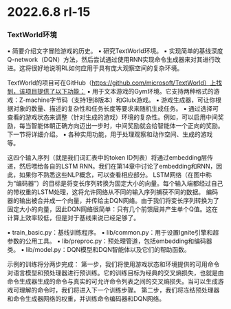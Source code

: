 # 2022.6.8 rl-15

### TextWorld环境

▪  简要介绍文字冒险游戏的历史。
▪  研究TextWorld环境。
▪  实现简单的基线深度Q-network（DQN）方法，然后尝试通过使用RNN实现命令生成器来对其进行改进。这将很好地说明RL如何应用于具有庞大观察空间的复杂环境。

TextWorld的项目可在GitHub（https://github.com/microsoft/TextWorld）上找到，该项目提供了以下功能：
▪  用于文本游戏的Gym环境。它支持两种格式的游戏：Z-machine字节码（支持1到8版本）和Glulx游戏。
▪  游戏生成器，可让你根据对象的数量、描述的复杂性和任务长度等要求来随机生成任务。
▪  通过选择可查看的游戏状态来调整（针对生成的游戏）环境的复杂性。例如，可以启用中间奖励，每当智能体朝正确方向迈出一步时，中间奖励就会给智能体一个正向的奖励。下一节将详细介绍。
▪  各种实用功能，用于处理观察和动作空间、生成的游戏等。

这四个输入序列（就是我们词汇表中的token ID列表）将通过embedding层传递，然后喂给各自的LSTM RNN。我们在第14章中讨论了embedding和RNN，因此，如果你不熟悉这些NLP概念，可以查看相应部分。
LSTM网络（在图中称为“编码器”）的目标是将变长序列转换为固定大小的向量。每个输入端都经过自己的带权重的LSTM处理，这将允许网络从不同的输入序列捕获不同的数据。
编码器的输出被合并成一个向量，并传给主DQN网络。由于我们将变长序列转换为了固定大小的向量，因此DQN网络很简单：只有几个前馈层并产生单个Q值。这在计算上效率较低，但是对于基线来说已经足够了。

▪  train_basic.py：基线训练程序。
▪  lib/common.py：用于设置Ignite引擎和超参数的公用工具。
▪  lib/preproc.py：预处理管道，包括embedding和编码器类。
▪  lib/model.py：DQN模型和DQN智能体以及它们的帮助函数。

示例的训练将分两步完成：
第一步，我们将使用游戏状态和环境提供的可用命令对语言模型和预处理器进行预训练。它的训练目标为经典的交叉熵损失，也就是由命令生成器生成的命令与真实的可允许命令列表之间的交叉熵损失。当可以生成游戏可理解的命令时，我们将进入下一个训练步骤。
第二步，我们将冻结预处理器和命令生成器网络的权重，并训练命令编码器和DQN网络。

